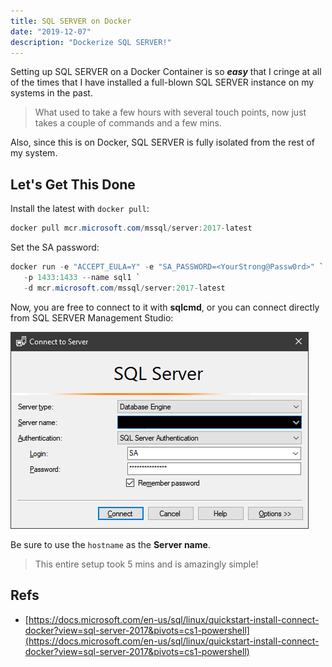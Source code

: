 ```yaml
---
title: SQL SERVER on Docker
date: "2019-12-07"
description: "Dockerize SQL SERVER!"
---
```


Setting up SQL SERVER on a Docker Container is so ***easy*** that I cringe at all of the times that I have installed a full-blown SQL SERVER instance on my systems in the past.  

> What used to take a few hours with several touch points, now just takes a couple of commands and a few mins.

Also, since this is on Docker, SQL SERVER is fully isolated from the rest of my system.

## Let's Get This Done

Install the latest with `docker pull`:

```powershell
docker pull mcr.microsoft.com/mssql/server:2017-latest
```

Set the SA password:

```powershell
docker run -e "ACCEPT_EULA=Y" -e "SA_PASSWORD=<YourStrong@Passw0rd>" `
   -p 1433:1433 --name sql1 `
   -d mcr.microsoft.com/mssql/server:2017-latest
```

Now, you are free to connect to it with **sqlcmd**, or you can connect directly from SQL SERVER Management Studio:

![docker-sql-login](./docker-sql-login.png)

Be sure to use the `hostname` as the **Server name**.

> This entire setup took 5 mins and is amazingly simple!

## Refs

- [https://docs.microsoft.com/en-us/sql/linux/quickstart-install-connect-docker?view=sql-server-2017&pivots=cs1-powershell](https://docs.microsoft.com/en-us/sql/linux/quickstart-install-connect-docker?view=sql-server-2017&pivots=cs1-powershell)